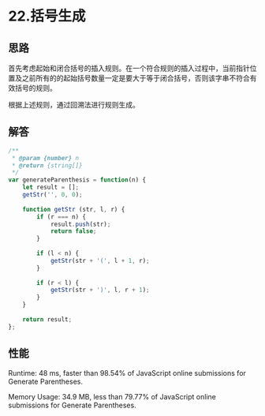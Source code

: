 # 22.括号生成

## 思路

首先考虑起始和闭合括号的插入规则。在一个符合规则的插入过程中，当前指针位置及之前所有的的起始括号数量一定是要大于等于闭合括号，否则该字串不符合有效括号的规则。

根据上述规则，通过回溯法进行规则生成。

## 解答

```js
/**
 * @param {number} n
 * @return {string[]}
 */
var generateParenthesis = function(n) {
    let result = [];
    getStr('', 0, 0);
    
    function getStr (str, l, r) {
        if (r === n) {
            result.push(str);
            return false;
        }
        
        if (l < n) {
            getStr(str + '(', l + 1, r);
        }
        
        if (r < l) {
            getStr(str + ')', l, r + 1);
        }
    }
    
    return result;
};
```

## 性能

Runtime: 48 ms, faster than 98.54% of JavaScript online submissions for Generate Parentheses.

Memory Usage: 34.9 MB, less than 79.77% of JavaScript online submissions for Generate Parentheses.